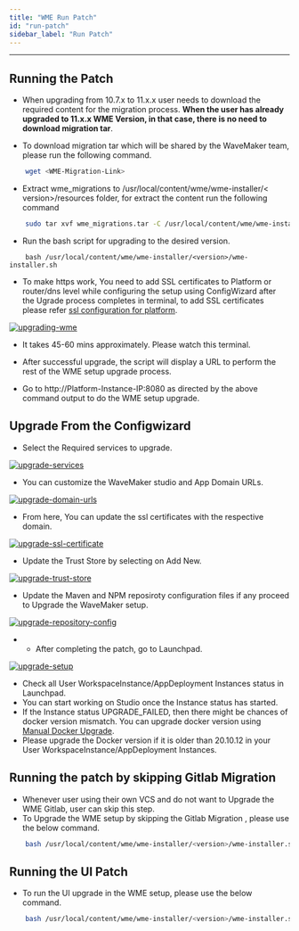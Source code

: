 ```yaml
---
title: "WME Run Patch"
id: "run-patch"
sidebar_label: "Run Patch"
---
```

---

## Running the Patch

- When upgrading from 10.7.x to 11.x.x user needs to download the required content for the migration process. **When the user has already upgraded to 11.x.x WME Version, in that case, there is no need to download migration tar**.

- To download migration tar which will be shared by the WaveMaker team, please run the following command.

```bash
    wget <WME-Migration-Link>
```

- Extract wme_migrations to /usr/local/content/wme/wme-installer/< version>/resources folder, for extract the content run the following command

```bash
    sudo tar xvf wme_migrations.tar -C /usr/local/content/wme/wme-installer/<version>/resources/
 ```

- Run the bash script for upgrading to the desired version.
```shell
    bash /usr/local/content/wme/wme-installer/<version>/wme-installer.sh
```

- To make https work, You need to add SSL certificates to Platform or router/dns level while configuring the setup using ConfigWizard after the Ugrade process completes in terminal, to add SSL certificates please refer [ssl configuration for platform](/learn/on-premise/configure/config-ssl).


[![upgrading-wme](/learn/assets/wme-setup/upgrade-wme-setup/wme-patch-process.png)](/learn/assets/wme-setup/upgrade-wme-setup/wme-patch-process.png)

- It takes 45-60 mins approximately. Please watch this terminal.

- After successful upgrade, the script will display a URL to perform the rest of the WME setup upgrade process.
- Go to http://Platform-Instance-IP:8080 as directed by the above command output to do the WME setup upgrade.

## Upgrade From the Configwizard

- Select the Required services to upgrade.

[![upgrade-services](/learn/assets/wme-setup/upgrade-wme-setup/upgrade-wme-services.png)](/learn/assets/wme-setup/upgrade-wme-setup/upgrade-wme-services.png)

- You can customize the WaveMaker studio and App Domain URLs.

[![upgrade-domain-urls](/learn/assets/wme-setup/upgrade-wme-setup/upgrade-domain-name.png)](/learn/assets/wme-setup/upgrade-wme-setup/upgrade-domain-name.png)


- From here, You can update the ssl certificates with the respective domain.

[![upgrade-ssl-certificate](/learn/assets/wme-setup/upgrade-wme-setup/upgrade-ssl-certs.png)](/learn/assets/wme-setup/upgrade-wme-setup/upgrade-ssl-certs.png)

- Update the Trust Store by selecting on Add New.

[![upgrade-trust-store](/learn/assets/wme-setup/upgrade-wme-setup/upgrade-import-ca.png)](/learn/assets/wme-setup/upgrade-wme-setup/upgrade-import-ca.png)

- Update the Maven and NPM reposiroty configuration files if any proceed to Upgrade the WaveMaker setup.

[![upgrade-repository-config](/learn/assets/wme-setup/upgrade-wme-setup/upgrade-repository-config.png)](/learn/assets/wme-setup/upgrade-wme-setup/upgrade-repository-config.png)

- - After completing the patch, go to Launchpad.

[![upgrade-setup](/learn/assets/wme-setup/upgrade-wme-setup/upgrade-setup.png)](/learn/assets/wme-setup/upgrade-wme-setup/upgrade-setup.png)

- Check all User WorkspaceInstance/AppDeployment Instances status in Launchpad.
- You can start working on Studio once the Instance status has started.
- If the Instance status UPGRADE_FAILED, then there might be chances of docker version mismatch. You can upgrade docker version using [Manual Docker Upgrade](/learn/on-premise/upgrade/docker-upgrade).
- Please upgrade the Docker version if it is older than 20.10.12 in your User WorkspaceInstance/AppDeployment Instances.

## Running the patch by skipping Gitlab Migration

- Whenever user using their own VCS and do not want to Upgrade the WME Gitlab, user can skip this step.
- To Upgrade the WME setup by skipping the Gitlab Migration , please use the below command.

```bash
    bash /usr/local/content/wme/wme-installer/<version>/wme-installer.sh --skip_gitlab
```    

## Running the UI Patch

- To run the UI upgrade in the WME setup, please use the below command.

```bash
    bash /usr/local/content/wme/wme-installer/<version>/wme-installer.sh --upgrade-studioui
``` 
